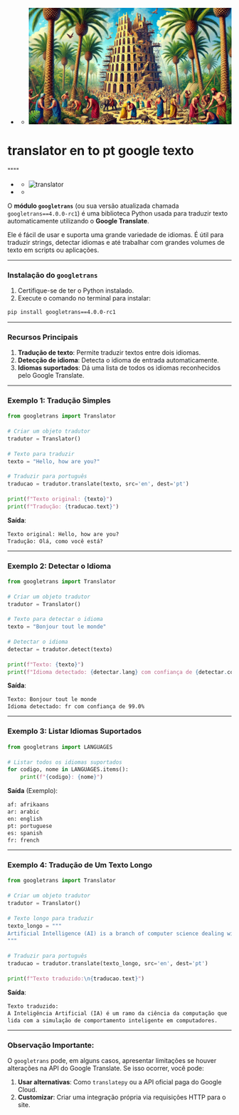 - - ![Babel](https://github.com/0joseDark/translator-en-pt-google-texto/blob/main/images/torre-babel.jpg)
# translator en to pt google texto
""""
- - ![translator](https://github.com/0joseDark/translator-pt.en-google-texto/blob/main/images/translator.jpg)
- -
O **módulo `googletrans`** (ou sua versão atualizada chamada `googletrans==4.0.0-rc1`) é uma biblioteca Python usada para traduzir texto automaticamente utilizando o **Google Translate**. 

Ele é fácil de usar e suporta uma grande variedade de idiomas. É útil para traduzir strings, detectar idiomas e até trabalhar com grandes volumes de texto em scripts ou aplicações.

---

### **Instalação do `googletrans`**

1. Certifique-se de ter o Python instalado.
2. Execute o comando no terminal para instalar:

```bash
pip install googletrans==4.0.0-rc1
```

---

### **Recursos Principais**
1. **Tradução de texto**: Permite traduzir textos entre dois idiomas.
2. **Detecção de idioma**: Detecta o idioma de entrada automaticamente.
3. **Idiomas suportados**: Dá uma lista de todos os idiomas reconhecidos pelo Google Translate.

---

### **Exemplo 1: Tradução Simples**

```python
from googletrans import Translator

# Criar um objeto tradutor
tradutor = Translator()

# Texto para traduzir
texto = "Hello, how are you?"

# Traduzir para português
traducao = tradutor.translate(texto, src='en', dest='pt')

print(f"Texto original: {texto}")
print(f"Tradução: {traducao.text}")
```

**Saída**:
```
Texto original: Hello, how are you?
Tradução: Olá, como você está?
```

---

### **Exemplo 2: Detectar o Idioma**

```python
from googletrans import Translator

# Criar um objeto tradutor
tradutor = Translator()

# Texto para detectar o idioma
texto = "Bonjour tout le monde"

# Detectar o idioma
detectar = tradutor.detect(texto)

print(f"Texto: {texto}")
print(f"Idioma detectado: {detectar.lang} com confiança de {detectar.confidence * 100}%")
```

**Saída**:
```
Texto: Bonjour tout le monde
Idioma detectado: fr com confiança de 99.0%
```

---

### **Exemplo 3: Listar Idiomas Suportados**

```python
from googletrans import LANGUAGES

# Listar todos os idiomas suportados
for codigo, nome in LANGUAGES.items():
    print(f"{codigo}: {nome}")
```

**Saída** (Exemplo):
```
af: afrikaans
ar: arabic
en: english
pt: portuguese
es: spanish
fr: french
```

---

### **Exemplo 4: Tradução de Um Texto Longo**

```python
from googletrans import Translator

# Criar um objeto tradutor
tradutor = Translator()

# Texto longo para traduzir
texto_longo = """
Artificial Intelligence (AI) is a branch of computer science dealing with the simulation of intelligent behavior in computers.
"""

# Traduzir para português
traducao = tradutor.translate(texto_longo, src='en', dest='pt')

print(f"Texto traduzido:\n{traducao.text}")
```

**Saída**:
```
Texto traduzido:
A Inteligência Artificial (IA) é um ramo da ciência da computação que lida com a simulação de comportamento inteligente em computadores.
```

---

### Observação Importante:
O `googletrans` pode, em alguns casos, apresentar limitações se houver alterações na API do Google Translate. Se isso ocorrer, você pode:
1. **Usar alternativas**: Como `translatepy` ou a API oficial paga do Google Cloud.
2. **Customizar**: Criar uma integração própria via requisições HTTP para o site.

